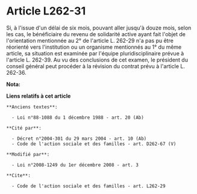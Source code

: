 # Article L262-31

Si, à l'issue d'un délai de six mois, pouvant aller jusqu'à douze mois, selon les cas, le bénéficiaire du revenu de
solidarité active ayant fait l'objet de l'orientation mentionnée au 2° de l'article L. 262-29 n'a pas pu être réorienté vers
l'institution ou un organisme mentionnés au 1° du même article, sa situation est examinée par l'équipe pluridisciplinaire
prévue à l'article L. 262-39. Au vu des conclusions de cet examen, le président du conseil général peut procéder à la
révision du contrat prévu à l'article L. 262-36.

**Nota:**



**Liens relatifs à cet article**

	**Anciens textes**:

	  - Loi n°88-1088 du 1 décembre 1988 - art. 20 (Ab)

	**Cité par**:

	  - Décret n°2004-301 du 29 mars 2004 - art. 10 (Ab)
	  - Code de l'action sociale et des familles - art. D262-67 (V)

	**Modifié par**:

	  - Loi n°2008-1249 du 1er décembre 2008 - art. 3

	**Cite**:

	  - Code de l'action sociale et des familles - art. L262-29
